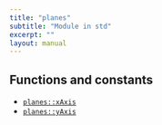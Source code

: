 ```yaml
---
title: "planes"
subtitle: "Module in std"
excerpt: ""
layout: manual
---
```







## Functions and constants

* [`planes::xAxis`](/docs/kcl-std/functions/std-planes-xAxis)
* [`planes::yAxis`](/docs/kcl-std/functions/std-planes-yAxis)

